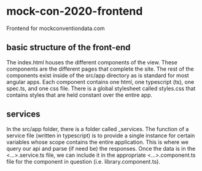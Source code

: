 # mock-con-2020-frontend
Frontend for mockconventiondata.com

## basic structure of the front-end ##
The index.html houses the different components of the view. These components are the different pages that complete the site.
The rest of the components exist inside of the src/app directory as is standard for most angular apps. Each component contains
one html, one typescript (ts), one spec.ts, and one css file. There is a global stylesheet called styles.css that contains styles
that are held constant over the entire app. 

## services ##
In the src/app folder, there is a folder called _services. The function of a service file (written in typescript) is to provide
a single instance for certain variables whose scope contains the entire application. This is where we query our api and parse
(if need be) the responses. Once the data is in the <...>.service.ts file, we can include it in the appropriate <...>.component.ts
file for the component in question (i.e. library.component.ts).
